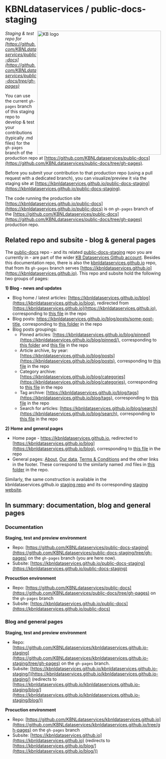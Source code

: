# KBNLdataservices / public-docs-staging 

<img alt="KB logo" src="https://raw.githubusercontent.com/KBNLdataservices/public-docs-staging/gh-pages/assets/images/KB_Nationale-Bibliotheek_Logo_RGB-Zwart-EN.jpg" width="400px" align="right"/>

*Staging & test repo for [https://github.com/KBNLdataservices/public-docs](https://github.com/KBNLdataservices/public-docs/tree/gh-pages)* 

You can use the current ```gh-pages``` branch of this staging repo to develop & test your contributions (typically .md files) for the ```gh-pages``` branch of the production repo at [https://github.com/KBNLdataservices/public-docs](https://github.com/KBNLdataservices/public-docs/tree/gh-pages). 

Before you submit your contribution to that production repo (using a pull request with a dedicated branch), you can visualize/preview it via the staging site at [https://kbnldataservices.github.io/public-docs-staging](https://kbnldataservices.github.io/public-docs-staging). 

The code running the production site [https://kbnldataservices.github.io/public-docs](https://kbnldataservices.github.io/public-docs) is on ```gh-pages``` branch of the [https://github.com/KBNLdataservices/public-docs](https://github.com/KBNLdataservices/public-docs/tree/gh-pages) production repo.

## Related repo and subsite - blog & general pages
The [public-docs](https://github.com/KBNLdataservices/public-docs/tree/gh-pages) repo - and its related [public-docs-staging](https://github.com/KBNLdataservices/public-docs-staging/tree/gh-pages) repo you are currently in - are part of the wider [KB Dataservices Github account](https://github.com/KBNLdataservices). Besides this documentation repo, there is also the [kbnldataservices.github.io](https://github.com/KBNLdataservices/kbnldataservices.github.io/tree/gh-pages) repo, that from its ```gh-pages``` branch serves [https://kbnldataservices.github.io](https://kbnldataservices.github.io). This repo and subsite hold the following two groups of pages: 

**1) Blog - news and updates**
* Blog home / latest articles: [https://kbnldataservices.github.io/blog](https://kbnldataservices.github.io/blog), redirected from [https://kbnldataservices.github.io](https://kbnldataservices.github.io), corresponding to [this file](https://github.com/KBNLdataservices/kbnldataservices.github.io/blob/gh-pages/_pages/index.md) in the repo
* Blog posts: https://kbnldataservices.github.io/blog/posts/some-post-title, corresponding to [this folder](https://github.com/KBNLdataservices/kbnldataservices.github.io/tree/gh-pages/_posts) in the repo 
* Blog posts groupings: 
  * Pinned articles: [https://kbnldataservices.github.io/blog/pinned](https://kbnldataservices.github.io/blog/pinned/), corresponding to [this folder](https://github.com/KBNLdataservices/kbnldataservices.github.io/tree/gh-pages/_pinned) and [this file](https://github.com/KBNLdataservices/kbnldataservices.github.io/blob/gh-pages/_pages/pinned.md) in the repo 
  * Article archive, by year: [https://kbnldataservices.github.io/blog/posts](https://kbnldataservices.github.io/blog/posts), corresponding to [this file](https://github.com/KBNLdataservices/kbnldataservices.github.io/blob/gh-pages/_pages/posts-grid.md) in the repo 
  * Category archive: [https://kbnldataservices.github.io/blog/categories](https://kbnldataservices.github.io/blog/categories), corresponding to [this file](https://github.com/KBNLdataservices/kbnldataservices.github.io/blob/gh-pages/_pages/categories-grid.md) in the repo 
  * Tag archive: [https://kbnldataservices.github.io/blog/tags](https://kbnldataservices.github.io/blog/tags), corresponding to [this file](https://github.com/KBNLdataservices/kbnldataservices.github.io/blob/gh-pages/_pages/tags-grid.md) in the repo 
  * Search for articles: [https://kbnldataservices.github.io/blog/search](https://kbnldataservices.github.io/blog/search), corresponding to [this file](https://github.com/KBNLdataservices/kbnldataservices.github.io/blob/gh-pages/_pages/search.md) in the repo 

**2) Home and general pages**
* Home page - https://kbnldataservices.github.io, redirected to [https://kbnldataservices.github.io/blog](https://kbnldataservices.github.io/blog), corresponding to [this file](https://github.com/KBNLdataservices/kbnldataservices.github.io/blob/gh-pages/index.md) in the repo 
* General pages: [About](https://kbnldataservices.github.io/about), [Our data](https://kbnldataservices.github.io/our-data), [Terms & Conditions](https://kbnldataservices.github.io/terms-and-conditions) and the other links in the footer. These correspond to the similarly named .md files in [this folder](https://github.com/KBNLdataservices/kbnldataservices.github.io/tree/gh-pages/_pages) in the repo.


Similarly, the same construction is available in the kbnldataservices.github.io [staging repo](https://github.com/KBNLdataservices/kbnldataservices.github.io-staging/tree/gh-pages) and its corresponding [staging website](https://kbnldataservices.github.io/kbnldataservices.github.io-staging). 

## In summary: documentation, blog and general pages 

### Documentation
**Staging, test and preview environment**
* Repo: [https://github.com/KBNLdataservices/public-docs-staging](https://github.com/KBNLdataservices/public-docs-staging/tree/gh-pages) on the ```gh-pages``` branch (you are here now). 
* Subsite: [https://kbnldataservices.github.io/public-docs-staging](https://kbnldataservices.github.io/public-docs-staging)

**Procuction environment**
* Repo: [https://github.com/KBNLdataservices/public-docs](https://github.com/KBNLdataservices/public-docs/tree/gh-pages) on the ```gh-pages``` branch
* Subsite: [https://kbnldataservices.github.io/public-docs](https://kbnldataservices.github.io/public-docs)

### Blog and general pages
**Staging, test and preview environment**
* Repo: [https://github.com/KBNLdataservices/kbnldataservices.github.io-staging](https://github.com/KBNLdataservices/kbnldataservices.github.io-staging/tree/gh-pages) on the ```gh-pages``` branch. 
* Subsite: [https://kbnldataservices.github.io/kbnldataservices.github.io-staging/](https://kbnldataservices.github.io/kbnldataservices.github.io-staging/) (redirects to [https://kbnldataservices.github.io/kbnldataservices.github.io-staging/blog/](https://kbnldataservices.github.io/kbnldataservices.github.io-staging/blog/)) 

**Procuction environment**
* Repo: [https://github.com/KBNLdataservices/kbnldataservices.github.io](https://github.com/KBNLdataservices/kbnldataservices.github.io/tree/gh-pages) on the ```gh-pages``` branch
* Subsite: [https://kbnldataservices.github.io](https://kbnldataservices.github.io) (redirects to [https://kbnldataservices.github.io/blog/](https://kbnldataservices.github.io/blog/))

